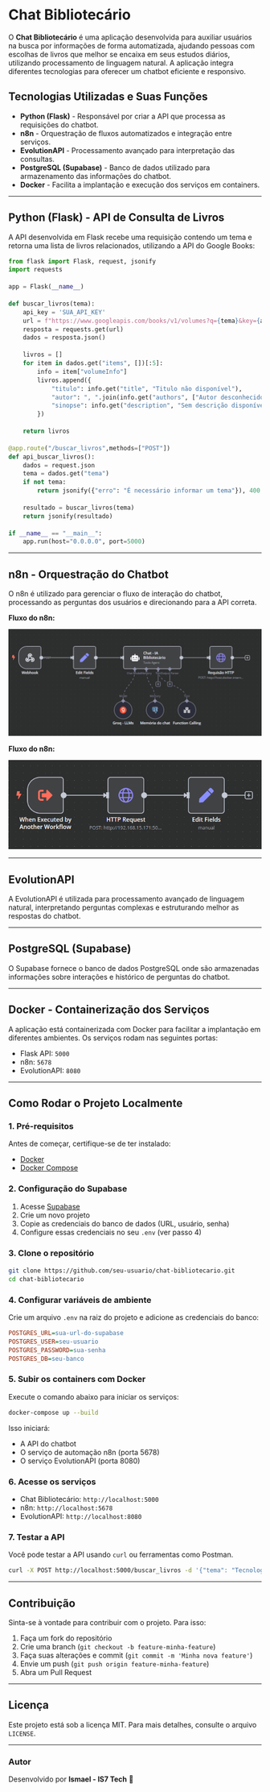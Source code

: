 # Chat Bibliotecário

O **Chat Bibliotecário** é uma aplicação desenvolvida para auxiliar usuários na busca por informações de forma automatizada, ajudando pessoas com escolhas de livros que melhor se encaixa em seus estudos diários, utilizando processamento de linguagem natural. A aplicação integra diferentes tecnologias para oferecer um chatbot eficiente e responsivo.

## Tecnologias Utilizadas e Suas Funções

- **Python (Flask)** - Responsável por criar a API que processa as requisições do chatbot.
- **n8n** - Orquestração de fluxos automatizados e integração entre serviços.
- **EvolutionAPI** - Processamento avançado para interpretação das consultas.
- **PostgreSQL (Supabase)** - Banco de dados utilizado para armazenamento das informações do chatbot.
- **Docker** - Facilita a implantação e execução dos serviços em containers.

---

## Python (Flask) - API de Consulta de Livros

A API desenvolvida em Flask recebe uma requisição contendo um tema e retorna uma lista de livros relacionados, utilizando a API do Google Books:

```python
from flask import Flask, request, jsonify
import requests

app = Flask(__name__)

def buscar_livros(tema):
    api_key = 'SUA_API_KEY'
    url = f"https://www.googleapis.com/books/v1/volumes?q={tema}&key={api_key}"
    resposta = requests.get(url)
    dados = resposta.json()

    livros = []
    for item in dados.get("items", [])[:5]:
        info = item["volumeInfo"]
        livros.append({
            "titulo": info.get("title", "Titulo não disponível"),
            "autor": ", ".join(info.get("authors", ["Autor desconhecido"])),
            "sinopse": info.get("description", "Sem descrição disponível")
        })
    
    return livros

@app.route("/buscar_livros",methods=["POST"])
def api_buscar_livros():
    dados = request.json
    tema = dados.get("tema")
    if not tema:
        return jsonify({"erro": "É necessário informar um tema"}), 400
    
    resultado = buscar_livros(tema)
    return jsonify(resultado)

if __name__ == "__main__":
    app.run(host="0.0.0.0", port=5000)
```

---

## n8n - Orquestração do Chatbot

O n8n é utilizado para gerenciar o fluxo de interação do chatbot, processando as perguntas dos usuários e direcionando para a API correta.

**Fluxo do n8n:**

![Fluxo do n8n](./images/fluxo_automacao.png)

**Fluxo do n8n:**

![Fluxo do n8n](./images/sub_fluxo.png)

---

## EvolutionAPI

A EvolutionAPI é utilizada para processamento avançado de linguagem natural, interpretando perguntas complexas e estruturando melhor as respostas do chatbot.

---

## PostgreSQL (Supabase)

O Supabase fornece o banco de dados PostgreSQL onde são armazenadas informações sobre interações e histórico de perguntas do chatbot.

---

## Docker - Containerização dos Serviços

A aplicação está containerizada com Docker para facilitar a implantação em diferentes ambientes. Os serviços rodam nas seguintes portas:

- Flask API: `5000`
- n8n: `5678`
- EvolutionAPI: `8080`

---

## Como Rodar o Projeto Localmente

### 1. Pré-requisitos

Antes de começar, certifique-se de ter instalado:

- [Docker](https://www.docker.com/)
- [Docker Compose](https://docs.docker.com/compose/)

### 2. Configuração do Supabase

1. Acesse [Supabase](https://supabase.com/)
2. Crie um novo projeto
3. Copie as credenciais do banco de dados (URL, usuário, senha)
4. Configure essas credenciais no seu `.env` (ver passo 4)

### 3. Clone o repositório

```sh
git clone https://github.com/seu-usuario/chat-bibliotecario.git
cd chat-bibliotecario
```

### 4. Configurar variáveis de ambiente

Crie um arquivo `.env` na raiz do projeto e adicione as credenciais do banco:

```ini
POSTGRES_URL=sua-url-do-supabase
POSTGRES_USER=seu-usuario
POSTGRES_PASSWORD=sua-senha
POSTGRES_DB=seu-banco
```

### 5. Subir os containers com Docker

Execute o comando abaixo para iniciar os serviços:

```sh
docker-compose up --build
```

Isso iniciará:
- A API do chatbot
- O serviço de automação n8n (porta 5678)
- O serviço EvolutionAPI (porta 8080)

### 6. Acesse os serviços

- Chat Bibliotecário: `http://localhost:5000`
- n8n: `http://localhost:5678`
- EvolutionAPI: `http://localhost:8080`

### 7. Testar a API

Você pode testar a API usando `curl` ou ferramentas como Postman.

```sh
curl -X POST http://localhost:5000/buscar_livros -d '{"tema": "Tecnologia"}' -H "Content-Type: application/json"
```

---

## Contribuição

Sinta-se à vontade para contribuir com o projeto. Para isso:

1. Faça um fork do repositório
2. Crie uma branch (`git checkout -b feature-minha-feature`)
3. Faça suas alterações e commit (`git commit -m 'Minha nova feature'`)
4. Envie um push (`git push origin feature-minha-feature`)
5. Abra um Pull Request

---

## Licença

Este projeto está sob a licença MIT. Para mais detalhes, consulte o arquivo `LICENSE`.

---

### Autor

Desenvolvido por **Ismael - IS7 Tech** 🚀